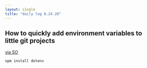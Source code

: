 ```yaml
---
layout: single
title: "daily log 8.24.20"
---
```


## How to quickly add environment variables to little git projects

[via SO](https://stackoverflow.com/questions/21939713/hide-api-key-for-a-github-page)

`npm install dotenv`
